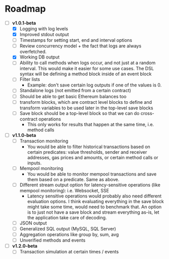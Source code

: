 # Roadmap

- [ ] **v1.0.1-beta**
  - [x] Logging with log levels
  - [x] Improved stdout output
  - [ ] Timestamps for setting start, end and interval options
  - [ ] Review concurrency model + the fact that logs are always overfetched. 
  - [x] Working DB output
  - [ ] Ability to call methods when logs occur, and not just at a random interval. This would make it easier for some use cases. The DSL syntax will be defining a method block inside of an event block
  - [ ] Filter lists
      - Example: don't save certain log outputs if one of the values is 0.  
  - [ ] Standalone logs (not emitted from a certain contract)
  - [ ] Should be able to get basic Ethereum balances too
  - [ ] transform blocks, which are contract level blocks to define and transform variables to be used later in the top-level save blocks 
  - [ ] Save block should be a top-level block so that we can do cross-contract operations
      - This only works for results that happen at the same time, i.e. method calls

- [ ] **v1.1.0-beta**
  - [ ] Transaction monitoring
      - You would be able to filter historical transactions based on certain predicates: value thresholds, sender and receiver addresses, gas prices and amounts, or certain method calls or inputs.
  - [ ] Mempool monitoring
      - You would be able to monitor mempool transactions and save them based on a predicate. Same as above. 
  - [ ] Different stream output option for latency-sensitive operations (like mempool monitoring): i.e. Websocket, SSE 
      - Latency sensitive operations would probably also need different evaluation options. I think evaluating everything in the save block might take some time, would need to benchmark that. An option is to just not have a save block and stream everything as-is, let the application take care of decoding.
  - [ ] JSON output
  - [ ] Generalized SQL output (MySQL, SQL Server)
  - [ ] Aggregation operations like group by, sum, avg
  - [ ] Unverified methods and events

- [ ] **v1.2.0-beta**
  - [ ] Transaction simulation at certain times / events